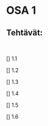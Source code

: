 <h1>OSA 1</h1>

<h2>Tehtävät:</h2>
<br>
<p>[] 1.1</p> 
<p>[] 1.2</p>
<p>[] 1.3</p>
<p>[] 1.4 </p>
<p>[] 1.5 </p>
<P>[] 1.6</p>